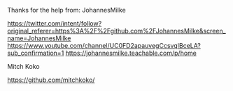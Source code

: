 Thanks for the help from:
JohannesMilke

https://twitter.com/intent/follow?original_referer=https%3A%2F%2Fgithub.com%2FJohannesMilke&screen_name=JohannesMilke
https://www.youtube.com/channel/UC0FD2apauvegCcsvqIBceLA?sub_confirmation=1
https://johannesmilke.teachable.com/p/home

Mitch Koko

https://github.com/mitchkoko/
